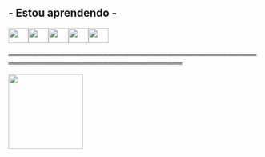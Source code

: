   
  
 ## - Estou aprendendo -
 
 <img height="30" width="40" src="https://cdn.jsdelivr.net/gh/devicons/devicon/icons/csharp/csharp-original.svg" /><img height="30" width="40" src="https://cdn.jsdelivr.net/gh/devicons/devicon/icons/javascript/javascript-original.svg" /><img height="30" width="40" src="https://cdn.jsdelivr.net/gh/devicons/devicon/icons/html5/html5-original.svg" /><img height="30" width="40"  src="https://cdn.jsdelivr.net/gh/devicons/devicon/icons/java/java-original.svg" /><img height="30" width="40" src="https://cdn.jsdelivr.net/gh/devicons/devicon/icons/mysql/mysql-plain-wordmark.svg" />
 
 <p>═════════════════════════════════════════════════════════════════════════════════════</p>
  </details>
 <div>
  <a href="https://github.com/ooduk">
  <img height="149" src="https://github-readme-stats.vercel.app/api/top-langs/?username=ooduk&layout=compact&langs_count=7&theme=great-gatsby"/>
</div>


